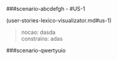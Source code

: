 ###scenario-abcdefgh - #US-1  

(user-stories-lexico-visualizator.md#us-1)  

> nocao: dasda  
> constrains: adas

###scenario-qwertyuio
